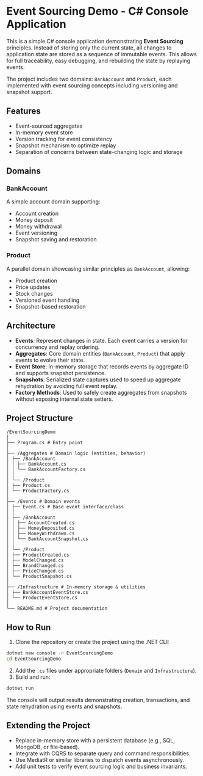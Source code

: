 # Event Sourcing Demo - C# Console Application

This is a simple C# console application demonstrating **Event Sourcing** principles. Instead of storing only the current state, all changes to application state are stored as a sequence of immutable events. This allows for full traceability, easy debugging, and rebuilding the state by replaying events.

The project includes two domains: `BankAccount` and `Product`, each implemented with event sourcing concepts including versioning and snapshot support.

## Features

- Event-sourced aggregates
- In-memory event store
- Version tracking for event consistency
- Snapshot mechanism to optimize replay
- Separation of concerns between state-changing logic and storage

## Domains

### BankAccount

A simple account domain supporting:

- Account creation
- Money deposit
- Money withdrawal
- Event versioning
- Snapshot saving and restoration

### Product

A parallel domain showcasing similar principles as `BankAccount`, allowing:

- Product creation
- Price updates
- Stock changes
- Versioned event handling
- Snapshot-based restoration

## Architecture

- **Events**: Represent changes in state. Each event carries a version for concurrency and replay ordering.
- **Aggregates**: Core domain entities (`BankAccount`, `Product`) that apply events to evolve their state.
- **Event Store**: In-memory storage that records events by aggregate ID and supports snapshot persistence.
- **Snapshots**: Serialized state captures used to speed up aggregate rehydration by avoiding full event replay.
- **Factory Methods**: Used to safely create aggregates from snapshots without exposing internal state setters.

## Project Structure

```text
/EventSourcingDemo
│
├── Program.cs # Entry point
│
├── /Aggregates # Domain logic (entities, behavior)
│ ├── /BankAccount
│ │ ├── BankAccount.cs
│ │ └── BankAccountFactory.cs
│ │
│ └── /Product
│ ├── Product.cs
│ └── ProductFactory.cs
│
├── /Events # Domain events
│ ├── Event.cs # Base event interface/class
│ │
│ ├── /BankAccount
│ │ ├── AccountCreated.cs
│ │ ├── MoneyDeposited.cs
│ │ ├── MoneyWithdrawn.cs
│ │ └── BankAccountSnapshot.cs
│ │
│ └── /Product
│ ├── ProductCreated.cs
│ ├── ModelChanged.cs
│ ├── BrandChanged.cs
│ ├── PriceChanged.cs
│ └── ProductSnapshot.cs
│
├── /Infrastructure # In-memory storage & utilities
│ ├── BankAccountEventStore.cs
│ └── ProductEventStore.cs
│
└── README.md # Project documentation
```

## How to Run

1. Clone the repository or create the project using the .NET CLI:

```bash
dotnet new console -n EventSourcingDemo
cd EventSourcingDemo
```

2. Add the `.cs` files under appropriate folders (`Domain` and `Infrastructure`).
3. Build and run:

```bash
dotnet run
```

The console will output results demonstrating creation, transactions, and state rehydration using events and snapshots.

## Extending the Project

- Replace in-memory store with a persistent database (e.g., SQL, MongoDB, or file-based).
- Integrate with CQRS to separate query and command responsibilities.
- Use MediatR or similar libraries to dispatch events asynchronously.
- Add unit tests to verify event sourcing logic and business invariants.